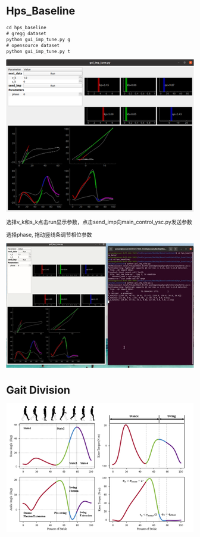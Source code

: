 # Hps_Baseline
```shell
cd hps_baseline
# gregg dataset
python gui_imp_tune.py g
# opensource dataset
python gui_imp_tune.py t
```



![](./image/view.png?raw=true "Title")

选择v_k和s_k点击run显示参数，点击send_imp向main_control_ysc.py发送参数

选择phase, 拖动竖线条调节相位参数

![](./image/hps_baseline.gif "Title")

# Gait Division
![](./image/gait_division_paper.png "Title")
